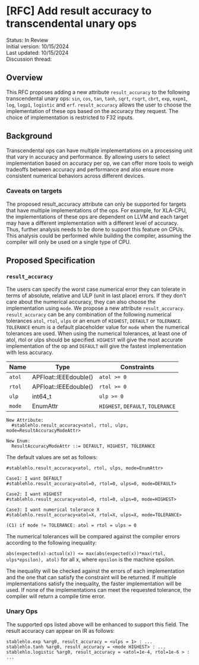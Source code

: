 # [RFC] Add result accuracy to transcendental unary ops

Status: In Review<br/>
Initial version: 10/15/2024<br/>
Last updated: 10/15/2024<br/>
Discussion thread:

## Overview

This RFC proposes adding a new attribute `result_accuracy` to the following
transcendental unary ops: `sin`, `cos`, `tan`, `tanh`, `sqrt`, `rsqrt`,
`cbrt`, `exp`, `expm1`, `log`, `logp1`, `logistic` and `erf`.
`result_accuracy` allows the user to choose the implementation of these ops
based on the accuracy they request. The choice of implementation is restricted
to F32 inputs.

## Background

Transcendental ops can have multiple implementations on a processing unit that
vary in accuracy and performance. By allowing users to select implementation
based on accuracy per op, we can offer more tools to weigh tradeoffs between
accuracy and performance and also ensure more consistent numerical behaviors
across different devices.

### Caveats on targets

The proposed result_accuracy attribute can only be supported for targets that
have multiple implementations of the ops. For example, for XLA-CPU, the
implementations of these ops are dependent on LLVM and each target may have a
different implementation with a different level of accuracy. Thus, further
analysis needs to be done to support this feature on CPUs. This analysis could
be performed while building the compiler, assuming the compiler will only be
used on a single type of CPU.

## Proposed Specification

### `result_accuracy`

The users can specify the worst case numerical error they can tolerate in terms
of absolute, relative and ULP (unit in last place) errors. If they don't care
about the numerical accuracy, they can also choose the implementation using
`mode`. We propose a new attribute `result_accuracy`. `result_accuracy` can be
any combination of the following numerical tolerances `atol`, `rtol`, `ulps` or
an enum of `HIGHEST`, `DEFAULT` or `TOLERANCE`. `TOLERANCE` enum is a default
placeholder value for `mode` when the numerical tolerances are used. When using
the numerical tolerances, at least one of atol, rtol or ulps should be
specified. `HIGHEST` will give the most accurate implementation of the op
and `DEFAULT` will give the fastest implementation with less accuracy.

Name   | Type                  | Constraints
------ | --------------------- | ---------------------------------
`atol` | APFloat::IEEEdouble() | `atol >= 0`
`rtol` | APFloat::IEEEdouble() | `rtol >= 0`
`ulp`  | int64_t               | `ulp >= 0`
`mode` | EnumAttr              | `HIGHEST`, `DEFAULT`, `TOLERANCE`

```text
New Attribute:
  #stablehlo.result_accuracy<atol, rtol, ulps, mode=ResultAccuracyModeAttr>

New Enum:
  ResultAccuracyModeAttr ::= DEFAULT, HIGHEST, TOLERANCE
```

The default values are set as follows:

```text
#stablehlo.result_accuracy<atol, rtol, ulps, mode=EnumAttr>

Case1: I want DEFAULT
#stablehlo.result_accuracy<atol=0, rtol=0, ulps=0, mode=DEFAULT>

Case2: I want HIGHEST
#stablehlo.result_accuracy<atol=0, rtol=0, ulps=0, mode=HIGHEST>

Case3: I want numerical tolerance X
#stablehlo.result_accuracy<atol=X, rtol=X, ulps=X, mode=TOLERANCE>

(C1) if mode != TOLERANCE: atol = rtol = ulps = 0
```

The numerical tolerances will be compared against the compiler errors according
to the following inequality:

`abs(expected(x)-actual(x)) <= max(abs(expected(x))*max(rtol, ulps*epsilon),
atol)` for all x, where `epsilon` is the machine epsilon.

The inequality will be checked against the errors of each implementation and the
one that can satisfy the constraint will be returned. If multiple
implementations satisfy the inequality, the faster implementation will be used.
If none of the implementations can meet the requested tolerance, the compiler
will return a compile time error.

### Unary Ops

The supported ops listed above will be enhanced to support this field. The
result accuracy can appear on IR as follows:

```text
stablehlo.exp %arg0, result_accuracy = <ulps = 1> : ...
stablehlo.tanh %arg0, result_accuracy = <mode HIGHEST> : ...
stablehlo.logistic %arg0, result_accuracy = <atol=1e-4, rtol=1e-6 > : ...
```
